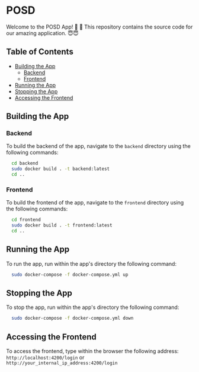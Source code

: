 # POSD

Welcome to the POSD App! 🎉 🎊 This repository contains the source code for our amazing application. 😇😇

## Table of Contents
- [Building the App](#building-the-app)
  - [Backend](#backend)
  - [Frontend](#frontend)
- [Running the App](#running-the-app)
- [Stopping the App](#stopping-the-app)
- [Accessing the Frontend](#accessing-the-frontend)

## Building the App

### Backend

To build the backend of the app, navigate to the `backend` directory using the following commands:

```bash
  cd backend
  sudo docker build . -t backend:latest
  cd ..
```
### Frontend

To build the frontend of the app, navigate to the `frontend` directory using the following commands:

```bash
  cd frontend
  sudo docker build . -t frontend:latest
  cd ..
```

## Running the App

To run the app, run within the app's directory the following command:

```bash
  sudo docker-compose -f docker-compose.yml up
```

## Stopping the App

To stop the app, run within the app's directory the following command:

```bash
  sudo docker-compose -f docker-compose.yml down
```

## Accessing the Frontend

To access the frontend, type within the browser the following address: `http://localhost:4200/login`  or `http://your_internal_ip_address:4200/login`